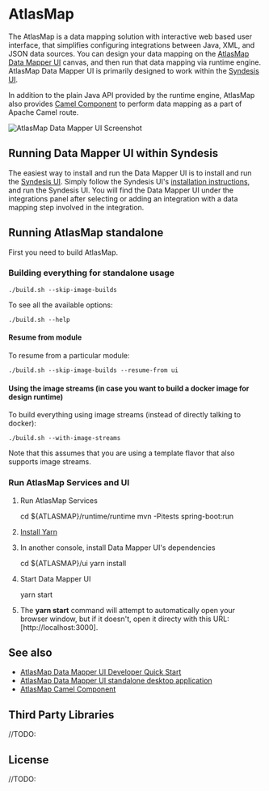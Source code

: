 # AtlasMap
The AtlasMap is a data mapping solution with interactive web based user interface, that simplifies configuring integrations between Java, XML, and JSON data sources. You can design your data mapping on the [AtlasMap Data Mapper UI](ui/README.md) canvas, and then run that data mapping via runtime engine. AtlasMap Data Mapper UI is primarily designed to work within the [Syndesis UI](https://github.com/syndesisio/syndesis).

In addition to the plain Java API provided by the runtime engine, AtlasMap also provides [Camel Component](camel/README.md) to perform data mapping as a part of Apache Camel route.


![AtlasMap Data Mapper UI Screenshot](https://raw.githubusercontent.com/atlasmap/atlasmap/master/ui/docs/datamapper.png)

## Running Data Mapper UI within Syndesis ##

The easiest way to install and run the Data Mapper UI is to install and run the [Syndesis UI](https://github.com/syndesisio/syndesis). Simply follow the Syndesis UI's [installation instructions](https://github.com/syndesisio/syndesis), and run the Syndesis UI. You will find the Data Mapper UI under the integrations panel after selecting or adding an integration with a data mapping step involved in the integration.

## Running AtlasMap standalone ##

First you need to build AtlasMap.

### Building everything for standalone usage

    ./build.sh --skip-image-builds

To see all the available options:

    ./build.sh --help
    
#### Resume from module    
To resume from a particular module:

    ./build.sh --skip-image-builds --resume-from ui
    
#### Using the image streams (in case you want to build a docker image for design runtime)
To build everything using image streams (instead of directly talking to docker):

    ./build.sh --with-image-streams
    
Note that this assumes that you are using a template flavor that also supports image streams.

### Run AtlasMap Services and UI

1. Run AtlasMap Services

    cd ${ATLASMAP}/runtime/runtime
    mvn -Pitests spring-boot:run

2. [Install Yarn](https://yarnpkg.com/lang/en/docs/install/)

3. In another console, install Data Mapper UI's dependencies

    cd ${ATLASMAP}/ui
    yarn install

4. Start Data Mapper UI

    yarn start

5. The **yarn start** command will attempt to automatically open your browser window, but if it doesn't, open it directy with this URL: [http://localhost:3000].


## See also ##
* [AtlasMap Data Mapper UI Developer Quick Start](ui/README.md)
* [AtlasMap Data Mapper UI standalone desktop application](app/README.md)
* [AtlasMap Camel Component](camel/README.md)

## Third Party Libraries ##

//TODO: 

## License ##

//TODO: 

